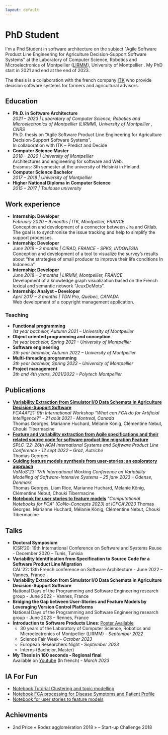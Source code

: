 ```yaml
---
layout: default
---
```


# PhD Student

  I'm a Phd Student in software architecture on the subject "Agile Software Product Line Engineering for Agriculture Decision-Support Software Systems" at the Laboratory of Computer Science, Robotics and Microelectronics of Montpellier ([LIRMM](https://www.lirmm.fr/)), University of Montpellier . My PhD start in 2021 and end at the end of 2023.

  The thesis is a collaboration with the french company [ITK](itk.fr/en) who provide decision software systems for farmers and agricultural advisors.

## Education

- **Ph.D. in Software Architecture**  
  *2021 – 2023 | Laboratory of Computer Science, Robotics and Microelectronics of Montpellier (LIRMM), University of Montpellier , CNRS*  
  Ph.D. thesis on “Agile Software Product Line Engineering for Agriculture Decision-Support Software Systems”.  
  In collaboration with ITK – Predict and Decide
- **Computer Science Master**  
  *2018 – 2020 | University of Montpellier*  
  Architectures and engineering for software and Web.  
  Erasmus: 3th semester at the university of Helsinki in Finland.  
- **Computer Science Bachelor**  
  *2017 – 2018 | University of Montpellier*
- **Higher National Diploma in Computer Science**  
  *2015 – 2017 | Toulouse university*

## Work experience

- **Internship: Developer**  
*February 2020 – 9 months | ITK, Montpellier, FRANCE*  
Conception and development of a connector between Jira and Gitlab. The goal is to synchronise the issue tracking and help to simplify the support processes.
- **Internship: Developer**  
*June 2019 – 3 months | CIRAD, FRANCE - SPKS, INDONESIA*  
Conception and development of a tool to visualize the survey’s results about “the strategies of small producer to improve their life conditions In Indonesia”.  
- **Internship: Developer**  
*June 2018 – 3 months | LIRMM, Montpellier, FRANCE*  
Development of a knowledge graph visualization based on the French lexical and semantic network “JeuxDeMots”.  
- **Internship: Analyst – Developer**  
*April 2017 – 3 months | TDN Pro, Québec, CANADA*  
Web development of a copyright management application.  

### Teaching

- **Functional programming**  
  *1st year bachelor, Autumn 2021 – University of Montpellier*  
- **Object oriented programming and conception**  
  *1st year bachelor, Spring 2021 – University of Montpellier*  
- **Software engineering**  
  *3th year bachelor, Autumn 2022 – University of Montpellier*  
- **Multi-threading programming**  
  *3th year bachelor, Spring 2022 – University of Montpellier*  
- **Project management**  
  *3th and 4th years, 2021/2022 – Polytech Montpellier*

## Publications

- [**Variability Extraction from Simulator I/O Data Schemata in Agriculture Decision-Support Software**](https://hal-lirmm.ccsd.cnrs.fr/hal-03375570v1)  
  *FCA4AI’21: 9th International Workshop "What can FCA do for Artificial Intelligence?" - 21 août 2021 – Montreal, Canada*  
  Thomas Georges, Marianne Huchard, Mélanie König, Clémentine Nebut, Chouki Tibermacine
- [**Feature and variability extraction from Agile specifications and their related source code for software product line migration Feature**](https://hal-lirmm.ccsd.cnrs.fr/hal-03825541v2)  
  *SPLC '22: 26th ACM International Systems and Software Product Line Conference - 12 sept 2022 – Graz, Autriche*  
  Thomas Georges
- [**Guiding feature models synthesis from user-stories: an exploratory approach**](https://hal-lirmm.ccsd.cnrs.fr/lirmm-03971078v1)  
  *VaMoS’23: 17th International Working Conference on Variability Modelling of Software-Intensive Systems – 25 janv 2023 – Odense, Denmark*  
  Thomas Georges, Liam Rice, Marianne Huchard, Mélanie König, Clémentine Nebut, Chouki Tibermacine  
- [**Notebook for user stories to feature models**]([https://www.kde.cs.uni-kassel.de/icfca2023/cono-concepts.html](https://upriss.github.io/fca/CoNo-Concepts2023.html))  
  *"Computational Notebooks for FCA" (CoNo-Concepts 2023) at ICFCA'2023*
  Thomas Georges, Marianne Huchard, Mélanie König, Clémentine Nebut, Chouki Tibermacine

## Talks

- **Doctoral Symposium**  
  ICSR’20:  19th International Conference on Software and Systems Reuse - December 2020 – Tunis, Tunisia
- **Variability Identification from Specification to Source Code for a Software Product Line Migration**  
  CAL’22: 13th French conference on Software Architecture - June 2022 – Vannes, France
- **Variability Extraction from Simulator I/O Data Schemata in Agriculture Decision-Support Software**  
  National Days of the Programming and Software Engineering research group - June 2022 – Vannes, France
- **Bridging the Gap between User-Stories and Feature Models by Leveraging Version Control Platforms**  
  National Days of the Programming and Software Engineering research group - June 2023 – Rennes, France
- **Introduction to Software Products Lines**: [Poster Available]([https://github.com/Hyrlos/](https://github.com/Hyrlos/hyrlos.github.io/blob/master/Poster%20SPL%20TG%202023_24%20.pdf))
  - 30 years of the Laboratory of Computer Science, Robotics and Microelectronics of Montpellier (LIRMM) - *September 2022*
  - Science Fair Week - *October 2023*
  - European Researchers Night - *September 2023*
  - Interns (Bachelor, Master)
- **My Thesis in 180 seconds - Regional final**  
  Available on [Youtube](https://www.youtube.com/watch?v=95r8EYCb5t4) (In french) - *March 2023*

## IA For Fun

- [Notebook Tutorial Clustering and topic modelling](https://gite.lirmm.fr/tgeorges/clusteringtutorial)
- [Notebook FCA processing for Disease Symptoms and Patient Profile](https://github.com/Hyrlos/Disease-Symptoms-and-Patient-Profile-Processing)
- [Notebook for user stories to feature models](https://gite.lirmm.fr/tgeorges/CoNoConcepts_ThomasGEORGES_LIRMM/)
  
## Achievments

- 2nd Price « Rodez agglomération 2018 » – Start-up Challenge 2018
